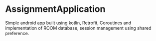 # AssignmentApplication
Simple android app built using kotlin, Retrofit, Coroutines and implementation of ROOM database, session management using shared preference.
